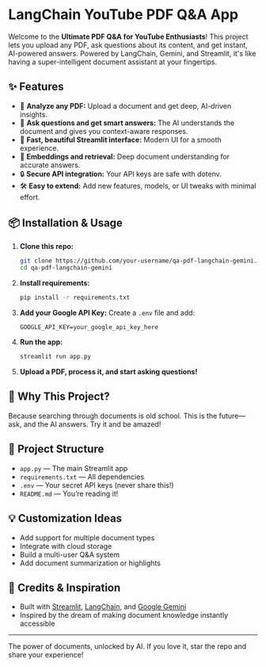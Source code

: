 # LangChain YouTube PDF Q&A App

Welcome to the **Ultimate PDF Q&A for YouTube Enthusiasts**! This project lets you upload any PDF, ask questions about its content, and get instant, AI-powered answers. Powered by LangChain, Gemini, and Streamlit, it's like having a super-intelligent document assistant at your fingertips.

## ✨ Features
- 📄 **Analyze any PDF:** Upload a document and get deep, AI-driven insights.
- 🤖 **Ask questions and get smart answers:** The AI understands the document and gives you context-aware responses.
- 🚀 **Fast, beautiful Streamlit interface:** Modern UI for a smooth experience.
- 🧠 **Embeddings and retrieval:** Deep document understanding for accurate answers.
- 🔒 **Secure API integration:** Your API keys are safe with dotenv.
- 🛠️ **Easy to extend:** Add new features, models, or UI tweaks with minimal effort.

## 📦 Installation & Usage
1. **Clone this repo:**
   ```bash
   git clone https://github.com/your-username/qa-pdf-langchain-gemini.git
   cd qa-pdf-langchain-gemini
   ```
2. **Install requirements:**
   ```bash
   pip install -r requirements.txt
   ```
3. **Add your Google API Key:**
   Create a `.env` file and add:
   ```env
   GOOGLE_API_KEY=your_google_api_key_here
   ```
4. **Run the app:**
   ```bash
   streamlit run app.py
   ```
5. **Upload a PDF, process it, and start asking questions!**

## 🤩 Why This Project?
Because searching through documents is old school. This is the future—ask, and the AI answers. Try it and be amazed!

## 🧩 Project Structure
- `app.py` — The main Streamlit app
- `requirements.txt` — All dependencies
- `.env` — Your secret API keys (never share this!)
- `README.md` — You’re reading it!

## 💡 Customization Ideas
- Add support for multiple document types
- Integrate with cloud storage
- Build a multi-user Q&A system
- Add document summarization or highlights

## 🌟 Credits & Inspiration
- Built with [Streamlit](https://streamlit.io/), [LangChain](https://python.langchain.com/), and [Google Gemini](https://ai.google.dev/)
- Inspired by the dream of making document knowledge instantly accessible

---

The power of documents, unlocked by AI. If you love it, star the repo and share your experience!
